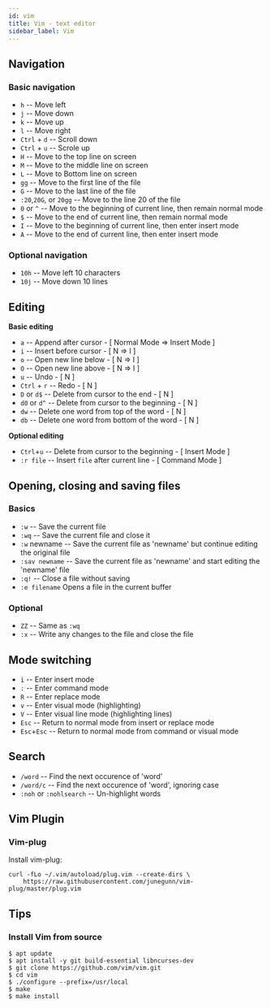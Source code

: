 ```yaml
---
id: vim
title: Vim - text editor
sidebar_label: Vim
---
```


## Navigation

### Basic navigation

- `h` -- Move left
- `j` -- Move down
- `k` -- Move up
- `l` -- Move right
- `Ctrl` + `d` -- Scroll down
- `Ctrl` + `u` -- Scrole up
- `H` -- Move to the top line on screen
- `M` -- Move to the middle line on screen
- `L` -- Move to Bottom line on screen
- `gg` -- Move to the first line of the file
- `G` -- Move to the last line of the file
- `:20`,`20G`, or `20gg` -- Move to the line 20 of the file
- `0` or `^` -- Move to the beginning of current line, then remain normal mode 
- `$` -- Move to the end of current line, then remain normal mode
- `I` -- Move to the beginning of current line, then enter insert mode
- `A` -- Move to the end of current line, then enter insert mode

### Optional navigation

- `10h` -- Move left 10 characters
- `10j` -- Move down 10 lines

## Editing

**Basic editing**

- `a` -- Append after cursor - [ Normal Mode => Insert Mode ]
- `i` -- Insert before cursor - [ N => I ]
- `o` -- Open new line below - [ N => I ]
- `O` -- Open new line above - [ N => I ]
- `u` -- Undo - [ N ]
- `Ctrl` + `r` -- Redo - [ N ]
- `D` or `d$` -- Delete from cursor to the end - [ N ]
- `d0` or `d^` -- Delete from cursor to the beginning - [ N ]
- `dw` -- Delete one word from top of the word - [ N ]
- `db` -- Delete one word from bottom of the word - [ N ]

**Optional editing**

- `Ctrl`+`u` -- Delete from cursor to the beginning - [ Insert Mode ]
- `:r file` -- Insert `file` after current line - [ Command Mode ]

## Opening, closing and saving files

### Basics

- `:w` -- Save the current file
- `:wq` -- Save the current file and close it
- `:w` newname -- Save the current file as 'newname' but continue editing the original file
- `:sav newname` -- Save the current file as 'newname' and start editing the 'newname' file
- `:q!` -- Close a file without saving
- `:e filename` Opens a file in the current buffer

### Optional

- `ZZ` -- Same as `:wq`
- `:x` -- Write any changes to the file and close the file

## Mode switching

- `i` -- Enter insert mode
- `:` -- Enter command mode
- `R` -- Enter replace mode
- `v` -- Enter visual mode (highlighting)
- `V` -- Enter visual line mode (highlighting lines)
- `Esc` -- Return to normal mode from insert or replace mode
- `Esc`+`Esc` -- Return to normal mode from command or visual mode

## Search

- `/word` -- Find the next occurence of 'word'
- `/word/c` -- Find the next occurence of 'word', ignoring case
- `:noh` or `:nohlsearch` -- Un-highlight words

## Vim Plugin

### Vim-plug

Install vim-plug:

```
curl -fLo ~/.vim/autoload/plug.vim --create-dirs \
    https://raw.githubusercontent.com/junegunn/vim-plug/master/plug.vim
```

## Tips

### Install Vim from source

```
$ apt update
$ apt install -y git build-essential libncurses-dev
$ git clone https://github.com/vim/vim.git
$ cd vim
$ ./configure --prefix=/usr/local
$ make
$ make install
```
